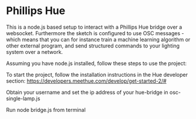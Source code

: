 # Phillips Hue

This is a node.js based setup to interact with a Phillips Hue bridge over a websocket. 
Furthermore the sketch is configured to use OSC messages - which means that you can for instance train a machine learning algorithm or other external program, and send structured commands to your lighting system over a network. 

Assuming you have node.js installed, follow these steps to use the project:

To start the project, follow the installation instructions in the Hue developer section: https://developers.meethue.com/develop/get-started-2/#

Obtain your username and set the ip address of your hue-bridge in osc-single-lamp.js

Run node bridge.js from terminal 